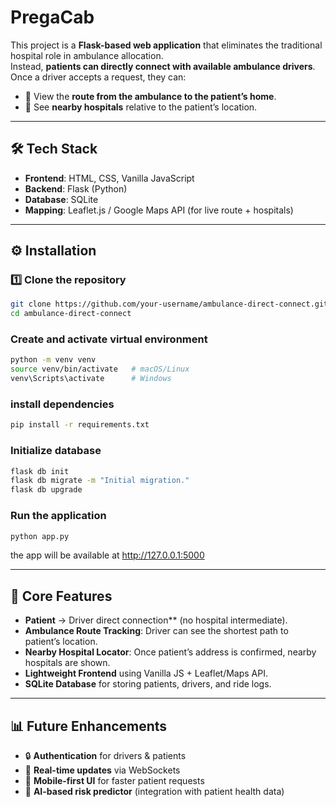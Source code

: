 # PregaCab

This project is a **Flask-based web application** that eliminates the traditional hospital role in ambulance allocation.  
Instead, **patients can directly connect with available ambulance drivers**. Once a driver accepts a request, they can:  

- 📍 View the **route from the ambulance to the patient’s home**.  
- 🏥 See **nearby hospitals** relative to the patient’s location.  

---

## 🛠️ Tech Stack
- **Frontend**: HTML, CSS, Vanilla JavaScript  
- **Backend**: Flask (Python)  
- **Database**: SQLite  
- **Mapping**: Leaflet.js / Google Maps API (for live route + hospitals)  

---

## ⚙️ Installation

### 1️⃣ Clone the repository
```bash
git clone https://github.com/your-username/ambulance-direct-connect.git
cd ambulance-direct-connect
```

### Create and activate virtual environment
```bash
python -m venv venv
source venv/bin/activate   # macOS/Linux
venv\Scripts\activate      # Windows
```

### install dependencies
```bash
pip install -r requirements.txt
```

### Initialize database
```bash
flask db init
flask db migrate -m "Initial migration."
flask db upgrade
```

### Run the application
```bash
python app.py
```
the app will be available at http://127.0.0.1:5000

---

## 🔑 Core Features
- **Patient** → Driver direct connection** (no hospital intermediate).  
- **Ambulance Route Tracking**: Driver can see the shortest path to patient’s location.  
- **Nearby Hospital Locator**: Once patient’s address is confirmed, nearby hospitals are shown.  
- **Lightweight Frontend** using Vanilla JS + Leaflet/Maps API.  
- **SQLite Database** for storing patients, drivers, and ride logs.  

---

## 📊 Future Enhancements
- 🔒 **Authentication** for drivers & patients  
- 📡 **Real-time updates** via WebSockets  
- 📱 **Mobile-first UI** for faster patient requests  
- 🤖 **AI-based risk predictor** (integration with patient health data)  